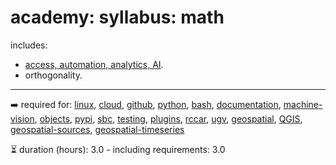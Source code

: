 # academy: syllabus: math

includes:
- [access, automation, analytics, AI](https://github.com/kamangir/giza).
- orthogonality.

---


➡️ required for: [linux](./linux.md), [cloud](./cloud.md), [github](./github.md), [python](./python.md), [bash](./bash.md), [documentation](./documentation.md), [machine-vision](./machine-vision.md), [objects](./objects.md), [pypi](./pypi.md), [sbc](./sbc.md), [testing](./testing.md), [plugins](./plugins.md), [rccar](./rccar.md), [ugv](./ugv.md), [geospatial](./geospatial.md), [QGIS](./QGIS.md), [geospatial-sources](./geospatial-sources.md), [geospatial-timeseries](./geospatial-timeseries.md)

⏳ duration (hours): 3.0 - including requirements: 3.0

